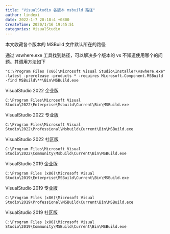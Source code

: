 ```yaml
---
title: "VisualStudio 各版本 msbuild 路径"
author: lindexi
date: 2022-1-7 20:18:4 +0800
CreateTime: 2020/1/16 19:45:51
categories: VisualStudio
---
```


本文收藏各个版本的 MSBuild 文件默认所在的路径

<!--more-->


<!-- CreateTime:2020/1/16 19:45:51 -->


通过 vswhere.exe 工具找到路径，可以解决多个版本的 vs 不知道使用哪个的问题。其调用方法如下

```
"C:\Program Files (x86)\Microsoft Visual Studio\Installer\vswhere.exe" -latest -prerelease -products * -requires Microsoft.Component.MSBuild -find MSBuild\**\Bin\MSBuild.exe
```

VisualStudio 2022 企业版

```
C:\Program Files\Microsoft Visual Studio\2022\Enterprise\Msbuild\Current\Bin\MSBuild.exe
```

VisualStudio 2022 专业版

```
C:\Program Files\Microsoft Visual Studio\2022\Professional\Msbuild\Current\Bin\MSBuild.exe
```

VisualStudio 2022 社区版

```
C:\Program Files\Microsoft Visual Studio\2022\Community\Msbuild\Current\Bin\MSBuild.exe
```

VisualStudio 2019 企业版

```
C:\Program Files (x86)\Microsoft Visual Studio\2019\Enterprise\MSBuild\Current\Bin\MSBuild.exe
```

VisualStudio 2019 专业版

```
C:\Program Files (x86)\Microsoft Visual Studio\2019\Professional\MSBuild\Current\Bin\MSBuild.exe
```

VisualStudio 2019 社区版

```
C:\Program Files (x86)\Microsoft Visual Studio\2019\Community\MSBuild\Current\Bin\MSBuild.exe
```


